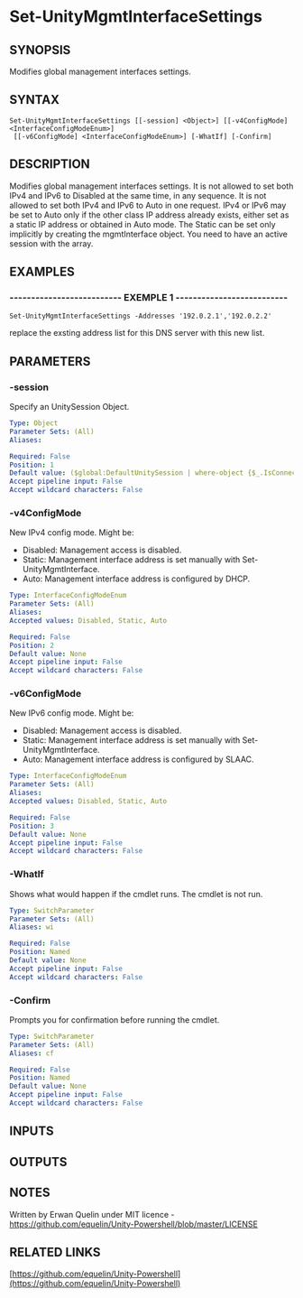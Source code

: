 # Set-UnityMgmtInterfaceSettings

## SYNOPSIS
Modifies global management interfaces settings.

## SYNTAX

```
Set-UnityMgmtInterfaceSettings [[-session] <Object>] [[-v4ConfigMode] <InterfaceConfigModeEnum>]
 [[-v6ConfigMode] <InterfaceConfigModeEnum>] [-WhatIf] [-Confirm]
```

## DESCRIPTION
Modifies global management interfaces settings.
It is not allowed to set both IPv4 and IPv6 to Disabled at the same time, in any sequence.
It is not allowed to set both IPv4 and IPv6 to Auto in one request.
IPv4 or IPv6 may be set to Auto only if the other class IP address already exists, either set as a static IP address or obtained in Auto mode.
The Static can be set only implicitly by creating the mgmtInterface object. 
You need to have an active session with the array.

## EXAMPLES

### -------------------------- EXEMPLE 1 --------------------------
```
Set-UnityMgmtInterfaceSettings -Addresses '192.0.2.1','192.0.2.2'
```

replace the exsting address list for this DNS server with this new list.

## PARAMETERS

### -session
Specify an UnitySession Object.

```yaml
Type: Object
Parameter Sets: (All)
Aliases: 

Required: False
Position: 1
Default value: ($global:DefaultUnitySession | where-object {$_.IsConnected -eq $true})
Accept pipeline input: False
Accept wildcard characters: False
```

### -v4ConfigMode
New IPv4 config mode.
Might be:
- Disabled: Management access is disabled. 
- Static: Management interface address is set manually with Set-UnityMgmtInterface.
- Auto: Management interface address is configured by DHCP.

```yaml
Type: InterfaceConfigModeEnum
Parameter Sets: (All)
Aliases: 
Accepted values: Disabled, Static, Auto

Required: False
Position: 2
Default value: None
Accept pipeline input: False
Accept wildcard characters: False
```

### -v6ConfigMode
New IPv6 config mode.
Might be:
- Disabled: Management access is disabled. 
- Static: Management interface address is set manually with Set-UnityMgmtInterface.
- Auto: Management interface address is configured by SLAAC.

```yaml
Type: InterfaceConfigModeEnum
Parameter Sets: (All)
Aliases: 
Accepted values: Disabled, Static, Auto

Required: False
Position: 3
Default value: None
Accept pipeline input: False
Accept wildcard characters: False
```

### -WhatIf
Shows what would happen if the cmdlet runs.
The cmdlet is not run.

```yaml
Type: SwitchParameter
Parameter Sets: (All)
Aliases: wi

Required: False
Position: Named
Default value: None
Accept pipeline input: False
Accept wildcard characters: False
```

### -Confirm
Prompts you for confirmation before running the cmdlet.

```yaml
Type: SwitchParameter
Parameter Sets: (All)
Aliases: cf

Required: False
Position: Named
Default value: None
Accept pipeline input: False
Accept wildcard characters: False
```

## INPUTS

## OUTPUTS

## NOTES
Written by Erwan Quelin under MIT licence - https://github.com/equelin/Unity-Powershell/blob/master/LICENSE

## RELATED LINKS

[https://github.com/equelin/Unity-Powershell](https://github.com/equelin/Unity-Powershell)

